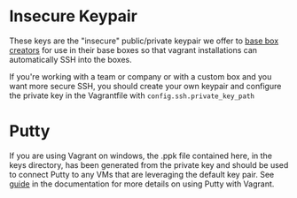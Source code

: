 # Insecure Keypair

These keys are the "insecure" public/private keypair we offer to
[base box creators](http://vagrantup.com/docs/base_boxes.html) for use in their base boxes so that
vagrant installations can automatically SSH into the boxes.

If you're working with a team or company or with a custom box and
you want more secure SSH, you should create your own keypair
and configure the private key in the Vagrantfile with
`config.ssh.private_key_path`

# Putty

If you are using Vagrant on windows, the .ppk file contained here, in the keys directory,
has been generated from the private key and should be used to connect Putty to any VMs that 
are leveraging the default key pair. See [guide](http://vagrantup.com/docs/getting-started/windows.html) 
in the documentation for more details on using Putty with Vagrant.

